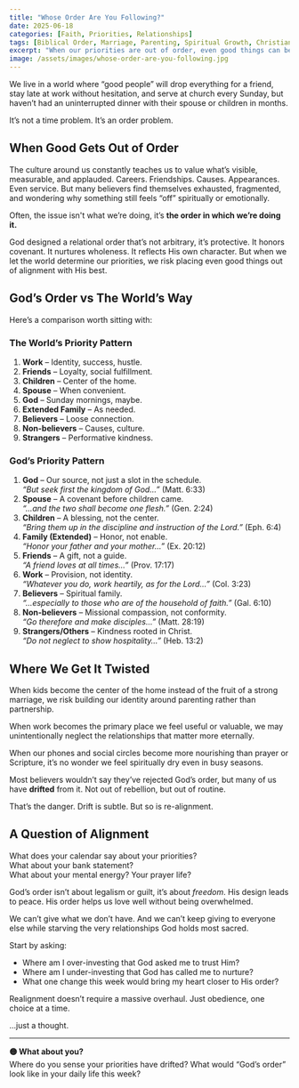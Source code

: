```yaml
---
title: "Whose Order Are You Following?"
date: 2025-06-18
categories: [Faith, Priorities, Relationships]
tags: [Biblical Order, Marriage, Parenting, Spiritual Growth, Christian Living]
excerpt: "When our priorities are out of order, even good things can become distractions from God’s best. What if real peace begins by realigning with God’s original design?"
image: /assets/images/whose-order-are-you-following.jpg
---
```


We live in a world where “good people” will drop everything for a friend, stay late at work without hesitation, and serve at church every Sunday, but haven’t had an uninterrupted dinner with their spouse or children in months. 

It’s not a time problem. It’s an order problem.

## When Good Gets Out of Order

The culture around us constantly teaches us to value what’s visible, measurable, and applauded. Careers. Friendships. Causes. Appearances. Even service. But many believers find themselves exhausted, fragmented, and wondering why something still feels “off” spiritually or emotionally.

Often, the issue isn't what we’re doing, it’s **the order in which we’re doing it.**

God designed a relational order that’s not arbitrary, it’s protective. It honors covenant. It nurtures wholeness. It reflects His own character. But when we let the world determine our priorities, we risk placing even good things out of alignment with His best.

## God’s Order vs The World’s Way

Here’s a comparison worth sitting with:

### The World’s Priority Pattern
1. **Work** – Identity, success, hustle.
2. **Friends** – Loyalty, social fulfillment.
3. **Children** – Center of the home.
4. **Spouse** – When convenient.
5. **God** – Sunday mornings, maybe.
6. **Extended Family** – As needed.
7. **Believers** – Loose connection.
8. **Non-believers** – Causes, culture.
9. **Strangers** – Performative kindness.

### God’s Priority Pattern
1. **God** – Our source, not just a slot in the schedule.  
   _“But seek first the kingdom of God…”_ (Matt. 6:33)  
2. **Spouse** – A covenant before children came.  
   _“…and the two shall become one flesh.”_ (Gen. 2:24)  
3. **Children** – A blessing, not the center.  
   _“Bring them up in the discipline and instruction of the Lord.”_ (Eph. 6:4)  
4. **Family (Extended)** – Honor, not enable.  
   _“Honor your father and your mother…”_ (Ex. 20:12)  
5. **Friends** – A gift, not a guide.  
   _“A friend loves at all times…”_ (Prov. 17:17)  
6. **Work** – Provision, not identity.  
   _“Whatever you do, work heartily, as for the Lord…”_ (Col. 3:23)  
7. **Believers** – Spiritual family.  
   _“…especially to those who are of the household of faith.”_ (Gal. 6:10)  
8. **Non-believers** – Missional compassion, not conformity.  
   _“Go therefore and make disciples…”_ (Matt. 28:19)  
9. **Strangers/Others** – Kindness rooted in Christ.  
   _“Do not neglect to show hospitality…”_ (Heb. 13:2)

## Where We Get It Twisted

When kids become the center of the home instead of the fruit of a strong marriage, we risk building our identity around parenting rather than partnership.

When work becomes the primary place we feel useful or valuable, we may unintentionally neglect the relationships that matter more eternally.

When our phones and social circles become more nourishing than prayer or Scripture, it’s no wonder we feel spiritually dry even in busy seasons.

Most believers wouldn’t say they’ve rejected God’s order, but many of us have **drifted** from it. Not out of rebellion, but out of routine.

That’s the danger. Drift is subtle. But so is re-alignment.

## A Question of Alignment

What does your calendar say about your priorities?  
What about your bank statement?  
What about your mental energy? Your prayer life?

God’s order isn’t about legalism or guilt, it’s about *freedom*. His design leads to peace. His order helps us love well without being overwhelmed.

We can’t give what we don’t have. And we can’t keep giving to everyone else while starving the very relationships God holds most sacred.

Start by asking:
- Where am I over-investing that God asked me to trust Him?
- Where am I under-investing that God has called me to nurture?
- What one change this week would bring my heart closer to His order?

Realignment doesn’t require a massive overhaul. Just obedience, one choice at a time.

…just a thought.

---

**🟡 What about you?**  
Where do you sense your priorities have drifted? What would “God’s order” look like in your daily life this week?